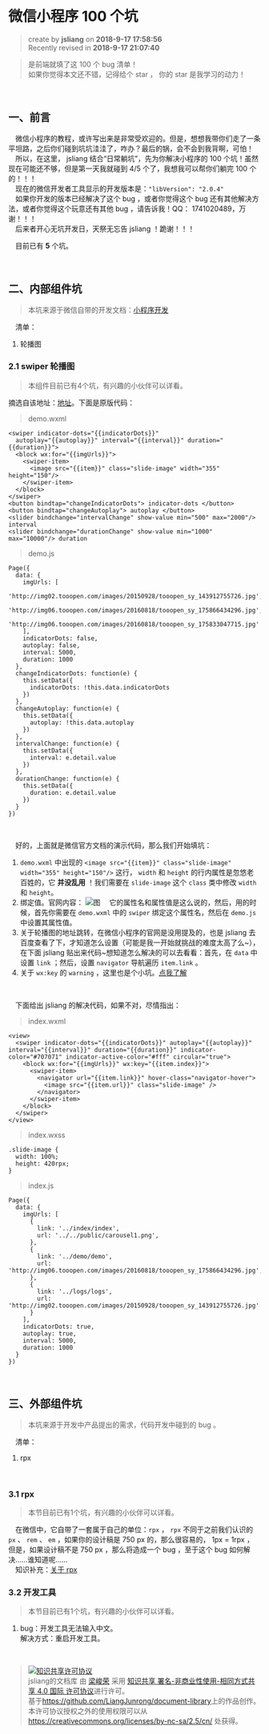 # 微信小程序 100 个坑
> create by **jsliang** on **2018-9-17 17:58:56**  
> Recently revised in **2018-9-17 21:07:40**

> 是前端就填了这 100 个 bug 清单！  
> 如果你觉得本文还不错，记得给个 star ， 你的 star 是我学习的动力！

<br>

## 一、前言
&emsp;微信小程序的教程，或许写出来是非常受欢迎的。但是，想想我带你们走了一条平坦路，之后你们碰到坑坑洼洼了，咋办？最后的锅，会不会到我背啊，可怕！  
&emsp;所以，在这里， jsliang 结合“日常躺坑”，先为你解决小程序的 100 个坑！虽然现在可能还不够，但是第一天我就碰到 4/5 个了，我想我可以帮你们躺完 100 个的！！！  
&emsp;现在的微信开发者工具显示的开发版本是：`"libVersion": "2.0.4"`  
&emsp;如果你开发的版本已经解决了这个 bug ，或者你觉得这个 bug 还有其他解决方法，或者你觉得这个玩意还有其他 bug ，请告诉我！QQ： 1741020489，万谢！！！  
&emsp;后来者开心无坑开发日，天祭无忘告 jsliang ！跪谢！！！

&emsp;目前已有 **5** 个坑。

<br>

## 二、内部组件坑
> 本坑来源于微信自带的开发文档：[小程序开发](https://developers.weixin.qq.com/miniprogram/dev/component/)

&emsp;清单：
1. 轮播图

### 2.1 swiper 轮播图
> 本组件目前已有4个坑，有兴趣的小伙伴可以详看。

摘选自该地址：[地址](https://developers.weixin.qq.com/miniprogram/dev/component/swiper.html)。下面是原版代码：
> demo.wxml
```
<swiper indicator-dots="{{indicatorDots}}"
  autoplay="{{autoplay}}" interval="{{interval}}" duration="{{duration}}">
  <block wx:for="{{imgUrls}}">
    <swiper-item>
      <image src="{{item}}" class="slide-image" width="355" height="150"/>
    </swiper-item>
  </block>
</swiper>
<button bindtap="changeIndicatorDots"> indicator-dots </button>
<button bindtap="changeAutoplay"> autoplay </button>
<slider bindchange="intervalChange" show-value min="500" max="2000"/> interval
<slider bindchange="durationChange" show-value min="1000" max="10000"/> duration
```
> demo.js
```
Page({
  data: {
    imgUrls: [
      'http://img02.tooopen.com/images/20150928/tooopen_sy_143912755726.jpg',
      'http://img06.tooopen.com/images/20160818/tooopen_sy_175866434296.jpg',
      'http://img06.tooopen.com/images/20160818/tooopen_sy_175833047715.jpg'
    ],
    indicatorDots: false,
    autoplay: false,
    interval: 5000,
    duration: 1000
  },
  changeIndicatorDots: function(e) {
    this.setData({
      indicatorDots: !this.data.indicatorDots
    })
  },
  changeAutoplay: function(e) {
    this.setData({
      autoplay: !this.data.autoplay
    })
  },
  intervalChange: function(e) {
    this.setData({
      interval: e.detail.value
    })
  },
  durationChange: function(e) {
    this.setData({
      duration: e.detail.value
    })
  }
})
```
<br>

&emsp;好的，上面就是微信官方文档的演示代码，那么我们开始填坑：
1. `demo.wxml` 中出现的 `<image src="{{item}}" class="slide-image" width="355" height="150"/>` 这行， `width` 和 `height` 的行内属性是忽悠老百姓的，它 **并没乱用** ！我们需要在 `slide-image` 这个 `class` 类中修改 `width` 和 `height`。
2. 绑定值。官网内容：
![图](../../public-repertory/img/other-WechatApplet-bug-1.png)
&emsp;它的属性名和属性值是这么说的，然后，用的时候，首先你需要在 `demo.wxml` 中的 `swiper` 绑定这个属性名，然后在 `demo.js` 中设置其属性值。
3. 关于轮播图的地址跳转，在微信小程序的官网是没用提及的，也是 jsliang 去百度查看了下，才知道怎么设置（可能是我一开始就挑战的难度太高了么~），在下面 jsliang 贴出来代码~想知道怎么解决的可以去看看：首先，在 `data` 中设置 `link` ；然后，设置 `navigator` 导航遍历 `item.link` 。
4. 关于 `wx:key` 的 `warning` ，这里也是个小坑。[点我了解](https://www.sohu.com/a/207728111_99897596)

<br>

&emsp;下面给出 jsliang 的解决代码，如果不对，尽情指出：
> index.wxml
```
<view>
  <swiper indicator-dots="{{indicatorDots}}" autoplay="{{autoplay}}" interval="{{interval}}" duration="{{duration}}" indicator-color="#707071" indicator-active-color="#fff" circular="true">
    <block wx:for="{{imgUrls}}" wx:key="{{item.index}}">
      <swiper-item>
        <navigator url="{{item.link}}" hover-class="navigator-hover">
          <image src="{{item.url}}" class="slide-image" />
        </navigator>
      </swiper-item>
    </block>
  </swiper>
</view>
```

> index.wxss
```
.slide-image {
  width: 100%;
  height: 420rpx;
}
```

> index.js
```
Page({
  data: {
    imgUrls: [
      {
        link: '../index/index',
        url: '../../public/carousel1.png',
      },
      {
        link: '../demo/demo',
        url: 'http://img06.tooopen.com/images/20160818/tooopen_sy_175866434296.jpg',
      },
      {
        link: '../logs/logs',
        url: 'http://img02.tooopen.com/images/20150928/tooopen_sy_143912755726.jpg'
      }
    ],
    indicatorDots: true,
    autoplay: true,
    interval: 5000,
    duration: 1000
  }
})
```

<br>

## 三、外部组件坑
> 本坑来源于开发中产品提出的需求，代码开发中碰到的 bug 。


&emsp;清单：
1. rpx

<br>

### 3.1 rpx

> 本节目前已有1个坑，有兴趣的小伙伴可以详看。

&emsp;在微信中，它自带了一套属于自己的单位：`rpx` ， `rpx` 不同于之前我们认识的 `px` 、 `rem` 、 `em` ，如果你的设计稿是 750 px 的，那么很容易的， 1px = 1rpx ，但是，如果设计稿不是 750 px ，那么将造成一个 bug ，至于这个 bug 如何解决……谁知道呢……  
&emsp;知识补充：[关于 rpx ](http://www.51xuediannao.com/javascript/xiaochengxu_rpx.html)

### 3.2 开发工具

> 本节目前已有1个坑，有兴趣的小伙伴可以详看。

1. bug：开发工具无法输入中文。  
解决方式：重启开发工具。

<br>

> <a rel="license" href="http://creativecommons.org/licenses/by-nc-sa/4.0/"><img alt="知识共享许可协议" style="border-width:0" src="https://i.creativecommons.org/l/by-nc-sa/4.0/88x31.png" /></a><br /><span xmlns:dct="http://purl.org/dc/terms/" property="dct:title">jsliang的文档库</span> 由 <a xmlns:cc="http://creativecommons.org/ns#" href="https://github.com/LiangJunrong/document-library" property="cc:attributionName" rel="cc:attributionURL">梁峻荣</a> 采用 <a rel="license" href="http://creativecommons.org/licenses/by-nc-sa/4.0/">知识共享 署名-非商业性使用-相同方式共享 4.0 国际 许可协议</a>进行许可。<br />基于<a xmlns:dct="http://purl.org/dc/terms/" href="https://github.com/LiangJunrong/document-library" rel="dct:source">https://github.com/LiangJunrong/document-library</a>上的作品创作。<br />本许可协议授权之外的使用权限可以从 <a xmlns:cc="http://creativecommons.org/ns#" href="https://creativecommons.org/licenses/by-nc-sa/2.5/cn/" rel="cc:morePermissions">https://creativecommons.org/licenses/by-nc-sa/2.5/cn/</a> 处获得。
